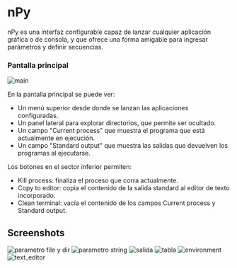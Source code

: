 # nPy
nPy es una interfaz configurable capaz de lanzar cualquier aplicación gráfica o de consola, y que ofrece una forma amigable para ingresar parámetros y definir secuencias.

### Pantalla principal
![main](https://user-images.githubusercontent.com/4999277/58023510-53e39000-7ae6-11e9-85ba-ca8a580b49aa.png)

En la pantalla principal se puede ver:
 - Un menú superior desde donde se lanzan las aplicaciones configuradas.
 - Un panel lateral para explorar directorios, que permite ser ocultado.
 - Un campo "Current process" que muestra el programa que está actualmente en ejecución.
 - Un campo "Standard output" que muestra las salidas que devuelven los programas al ejecutarse.

Los botones en el sector inferior permiten:
 - Kill process: finaliza el proceso que corra actualmente.
 - Copy to editor: copia el contenido de la salida standard al editor de texto incorporado.
 - Clean terminal: vacía el contenido de los campos Current process y Standard output.


## Screenshots

![parametro file y dir](https://user-images.githubusercontent.com/4999277/58023503-534af980-7ae6-11e9-8628-7c36b1ddec8c.png)
![parametro string](https://user-images.githubusercontent.com/4999277/58023504-534af980-7ae6-11e9-8a57-c79dc2457b28.png)
![salida](https://user-images.githubusercontent.com/4999277/58023505-534af980-7ae6-11e9-8dad-f44e25af20e2.png)
![tabla](https://user-images.githubusercontent.com/4999277/58023506-534af980-7ae6-11e9-8e9b-95cf9048b957.png)
![environment](https://user-images.githubusercontent.com/4999277/58023507-53e39000-7ae6-11e9-8255-9f181a3b7780.png)
![text_editor](https://user-images.githubusercontent.com/4999277/58023509-53e39000-7ae6-11e9-9ba7-297360d4a96f.png)

